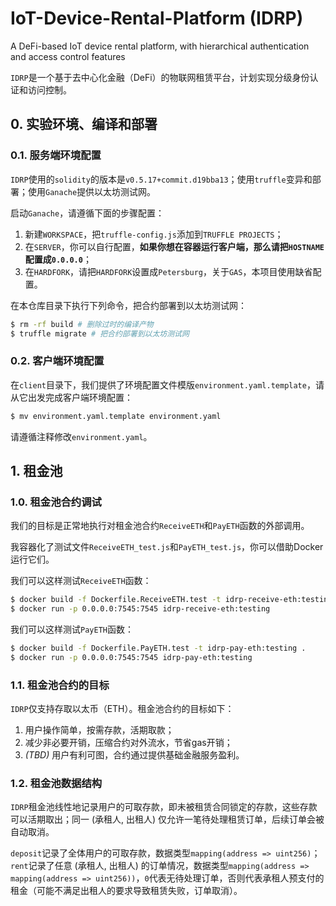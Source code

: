 # IoT-Device-Rental-Platform (IDRP)

A DeFi-based IoT device rental platform, with hierarchical authentication and access control features

`IDRP`是一个基于去中心化金融（DeFi）的物联网租赁平台，计划实现分级身份认证和访问控制。

## 0. 实验环境、编译和部署

### 0.1. 服务端环境配置

`IDRP`使用的`solidity`的版本是`v0.5.17+commit.d19bba13`；使用`truffle`变异和部署；使用`Ganache`提供以太坊测试网。

启动`Ganache`，请遵循下面的步骤配置：

1. 新建`WORKSPACE`，把`truffle-config.js`添加到`TRUFFLE PROJECTS`；
2. 在`SERVER`，你可以自行配置，**如果你想在容器运行客户端，那么请把`HOSTNAME`配置成`0.0.0.0`**；
3. 在`HARDFORK`，请把`HARDFORK`设置成`Petersburg`，关于`GAS`，本项目使用缺省配置。

在本仓库目录下执行下列命令，把合约部署到以太坊测试网：

```bash
$ rm -rf build # 删除过时的编译产物
$ truffle migrate # 把合约部署到以太坊测试网
```

### 0.2. 客户端环境配置

在`client`目录下，我们提供了环境配置文件模版`environment.yaml.template`，请从它出发完成客户端环境配置：

```bash
$ mv environment.yaml.template environment.yaml
```

请遵循注释修改`environment.yaml`。

## 1. 租金池

### 1.0. 租金池合约调试

我们的目标是正常地执行对租金池合约`ReceiveETH`和`PayETH`函数的外部调用。

我容器化了测试文件`ReceiveETH_test.js`和`PayETH_test.js`，你可以借助Docker运行它们。

我们可以这样测试`ReceiveETH`函数：

```bash
$ docker build -f Dockerfile.ReceiveETH.test -t idrp-receive-eth:testing .
$ docker run -p 0.0.0.0:7545:7545 idrp-receive-eth:testing
```

我们可以这样测试`PayETH`函数：

```bash
$ docker build -f Dockerfile.PayETH.test -t idrp-pay-eth:testing .
$ docker run -p 0.0.0.0:7545:7545 idrp-pay-eth:testing
```

### 1.1. 租金池合约的目标

`IDRP`仅支持存取以太币（ETH）。租金池合约的目标如下：

1. 用户操作简单，按需存款，活期取款；
2. 减少非必要开销，压缩合约对外流水，节省gas开销；
3. *(TBD)* 用户有利可图，合约通过提供基础金融服务盈利。

### 1.2. 租金池数据结构

`IDRP`租金池线性地记录用户的可取存款，即未被租赁合同锁定的存款，这些存款可以活期取出；同一 (承租人, 出租人) 仅允许一笔待处理租赁订单，后续订单会被自动取消。

`deposit`记录了全体用户的可取存款，数据类型`mapping(address => uint256)`；`rent`记录了任意 (承租人, 出租人) 的订单情况，数据类型`mapping(address => mapping(address => uint256))`，`0`代表无待处理订单，否则代表承租人预支付的租金（可能不满足出租人的要求导致租赁失败，订单取消）。